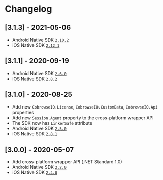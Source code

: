 # Changelog

## [3.1.3] - 2021-05-06
- Android Native SDK [`2.10.2`](https://github.com/cobrowseio/cobrowse-sdk-android-binary/blob/master/CHANGELOG.md)
- iOS Native SDK [`2.12.1`](https://github.com/cobrowseio/cobrowse-sdk-ios-binary/blob/master/CHANGELOG.md)

## [3.1.1] - 2020-09-19
- Android Native SDK [`2.6.0`](https://github.com/cobrowseio/cobrowse-sdk-android-binary/blob/master/CHANGELOG.md#250---2020-08-24)
- iOS Native SDK [`2.8.2`](https://github.com/cobrowseio/cobrowse-sdk-ios-binary/blob/master/CHANGELOG.md#280---2020-08-24)

## [3.1.0] - 2020-08-25
- Add new `CobrowseIO.License`, `CobrowseIO.CustomData`, `CobrowseIO.Api` properties
- Add new `Session.Agent` property to the cross-platform wrapper API
- The SDK now has `LinkerSafe` attribute
- Android Native SDK [`2.5.0`](https://github.com/cobrowseio/cobrowse-sdk-android-binary/blob/master/CHANGELOG.md#250---2020-08-24)
- iOS Native SDK [`2.8.1`](https://github.com/cobrowseio/cobrowse-sdk-ios-binary/blob/master/CHANGELOG.md#280---2020-08-24)

## [3.0.0] - 2020-05-07
- Add cross-platform wrapper API (.NET Standard 1.0)
- Android Native SDK [`2.2.0`](https://github.com/cobrowseio/cobrowse-sdk-android-binary/blob/master/CHANGELOG.md#200---2019-11-04)
- iOS Native SDK [`2.4.0`](https://github.com/cobrowseio/cobrowse-sdk-ios-binary/blob/master/CHANGELOG.md#240---2020-02-19)

